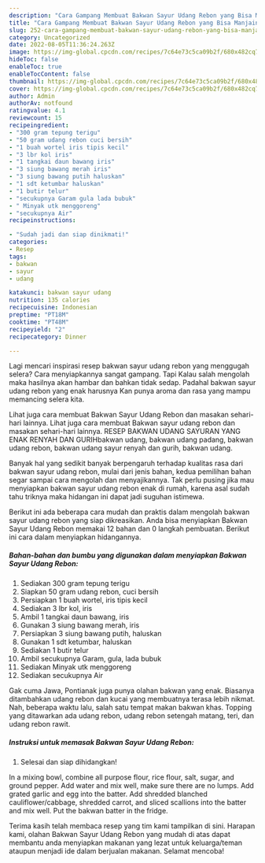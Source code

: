 ```yaml
---
description: "Cara Gampang Membuat Bakwan Sayur Udang Rebon yang Bisa Manjain Lidah, Buat Buka Puasa}"
title: "Cara Gampang Membuat Bakwan Sayur Udang Rebon yang Bisa Manjain Lidah, Buat Buka Puasa}"
slug: 252-cara-gampang-membuat-bakwan-sayur-udang-rebon-yang-bisa-manjain-lidah-buat-buka-puasa
category: Uncategorized
date: 2022-08-05T11:36:24.263Z
image: https://img-global.cpcdn.com/recipes/7c64e73c5ca09b2f/680x482cq70/bakwan-sayur-udang-rebon-foto-resep-utama.jpg
hideToc: false
enableToc: true
enableTocContent: false
thumbnail: https://img-global.cpcdn.com/recipes/7c64e73c5ca09b2f/680x482cq70/bakwan-sayur-udang-rebon-foto-resep-utama.jpg
cover: https://img-global.cpcdn.com/recipes/7c64e73c5ca09b2f/680x482cq70/bakwan-sayur-udang-rebon-foto-resep-utama.jpg
author: Admin
authorAv: notfound
ratingvalue: 4.1
reviewcount: 15
recipeingredient:
- "300 gram tepung terigu"
- "50 gram udang rebon cuci bersih"
- "1 buah wortel iris tipis kecil"
- "3 lbr kol iris"
- "1 tangkai daun bawang iris"
- "3 siung bawang merah iris"
- "3 siung bawang putih haluskan"
- "1 sdt ketumbar haluskan"
- "1 butir telur"
- "secukupnya Garam gula lada bubuk"
- " Minyak utk menggoreng"
- "secukupnya Air"
recipeinstructions:

- "Sudah jadi dan siap dinikmati!"
categories:
- Resep
tags:
- bakwan
- sayur
- udang

katakunci: bakwan sayur udang 
nutrition: 135 calories
recipecuisine: Indonesian
preptime: "PT18M"
cooktime: "PT48M"
recipeyield: "2"
recipecategory: Dinner

---
```



Lagi mencari inspirasi resep bakwan sayur udang rebon yang menggugah selera? Cara menyiapkannya sangat gampang. Tapi Kalau salah mengolah maka hasilnya akan hambar dan bahkan tidak sedap. Padahal bakwan sayur udang rebon yang enak harusnya Kan punya aroma dan rasa yang mampu memancing selera kita.


Lihat juga cara membuat Bakwan Sayur Udang Rebon dan masakan sehari-hari lainnya. Lihat juga cara membuat Bakwan sayur udang rebon dan masakan sehari-hari lainnya. RESEP BAKWAN UDANG SAYURAN YANG ENAK RENYAH DAN GURIHbakwan udang, bakwan udang padang, bakwan udang rebon, bakwan udang sayur renyah dan gurih, bakwan udang.

Banyak hal yang sedikit banyak berpengaruh terhadap kualitas rasa dari bakwan sayur udang rebon, mulai dari jenis bahan, kedua pemilihan bahan segar sampai cara mengolah dan menyajikannya. Tak perlu pusing jika mau menyiapkan bakwan sayur udang rebon enak di rumah, karena asal sudah tahu triknya maka hidangan ini dapat jadi suguhan istimewa.


Berikut ini ada beberapa cara mudah dan praktis dalam mengolah bakwan sayur udang rebon yang siap dikreasikan. Anda bisa menyiapkan Bakwan Sayur Udang Rebon memakai 12 bahan dan 0 langkah pembuatan. Berikut ini cara dalam menyiapkan hidangannya.

<!--inarticleads1-->

##### Bahan-bahan dan bumbu yang digunakan dalam menyiapkan Bakwan Sayur Udang Rebon:

1. Sediakan 300 gram tepung terigu
1. Siapkan 50 gram udang rebon, cuci bersih
1. Persiapkan 1 buah wortel, iris tipis kecil
1. Sediakan 3 lbr kol, iris
1. Ambil 1 tangkai daun bawang, iris
1. Gunakan 3 siung bawang merah, iris
1. Persiapkan 3 siung bawang putih, haluskan
1. Gunakan 1 sdt ketumbar, haluskan
1. Sediakan 1 butir telur
1. Ambil secukupnya Garam, gula, lada bubuk
1. Sediakan  Minyak utk menggoreng
1. Sediakan secukupnya Air


Gak cuma Jawa, Pontianak juga punya olahan bakwan yang enak. Biasanya ditambahkan udang rebon dan kucai yang membuatnya terasa lebih nikmat. Nah, beberapa waktu lalu, salah satu tempat makan bakwan khas. Topping yang ditawarkan ada udang rebon, udang rebon setengah matang, teri, dan udang rebon rawit. 

<!--inarticleads2-->

##### Instruksi untuk memasak Bakwan Sayur Udang Rebon:


1. Selesai dan siap dihidangkan!

In a mixing bowl, combine all purpose flour, rice flour, salt, sugar, and ground pepper. Add water and mix well, make sure there are no lumps. Add grated garlic and egg into the batter. Add shredded blanched cauliflower/cabbage, shredded carrot, and sliced scallions into the batter and mix well. Put the bakwan batter in the fridge. 

Terima kasih telah membaca resep yang tim kami tampilkan di sini. Harapan kami, olahan Bakwan Sayur Udang Rebon yang mudah di atas dapat membantu anda menyiapkan makanan yang lezat untuk keluarga/teman ataupun menjadi ide dalam berjualan makanan. Selamat mencoba!
